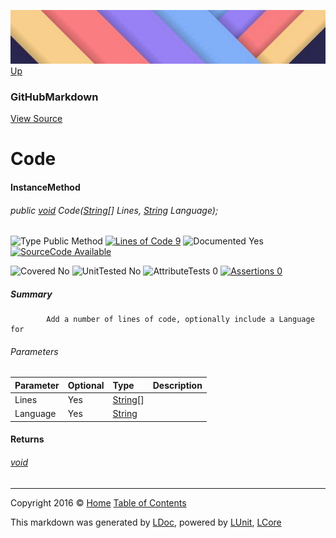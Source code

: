 ![](../Content/LDoc-banner-small.png "")
[Up](GitHubMarkdown.md)

### GitHubMarkdown
[View Source](../Markdown/GitHubMarkdown.cs)

# Code

#### InstanceMethod

###### public [void](https://msdn.microsoft.com/en-us/library/system.void.aspx) Code([String](https://msdn.microsoft.com/en-us/library/system.string.aspx)[] Lines, [String](https://msdn.microsoft.com/en-us/library/system.string.aspx) Language);

![Type Public Method](http://b.repl.ca/v1/Type-Public%20Method-blue.png "") [![Lines of Code 9](http://b.repl.ca/v1/Lines%20of%20Code-9-blue.png "")](../Markdown/GitHubMarkdown.cs#L242)    ![Documented Yes](http://b.repl.ca/v1/Documented-Yes-brightgreen.png "") [![SourceCode Available](http://b.repl.ca/v1/SourceCode-Available-brightgreen.png "")](../Markdown/GitHubMarkdown.cs#L242)

![Covered No](http://b.repl.ca/v1/Covered-No-red.png "") ![UnitTested No](http://b.repl.ca/v1/UnitTested-No-lightgrey.png "") ![AttributeTests 0](http://b.repl.ca/v1/AttributeTests-0-lightgrey.png "") [![Assertions 0](http://b.repl.ca/v1/Assertions-0-lightgrey.png "")](../Markdown/GitHubMarkdown.cs)

##### Summary

            Add a number of lines of code, optionally include a Language for 
            

###### Parameters

Parameter | Optional | Type | Description
:---  | :---  | :---  | :--- 
Lines | Yes | [String](https://msdn.microsoft.com/en-us/library/system.string.aspx)[] | 
Language | Yes | [String](https://msdn.microsoft.com/en-us/library/system.string.aspx) | 


#### Returns

###### [void](https://msdn.microsoft.com/en-us/library/system.void.aspx)



---

Copyright 2016 &copy; [Home](../../README.md) [Table of Contents](../../TableOfContents.md)

This markdown was generated by [LDoc](https://github.com/CodeSingularity/LDoc), powered by [LUnit](https://github.com/CodeSingularity/LUnit), [LCore](https://github.com/CodeSingularity/LCore)
